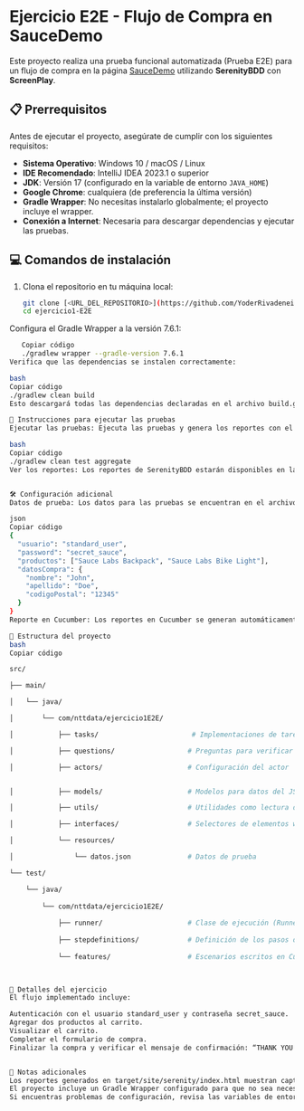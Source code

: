 # Ejercicio E2E - Flujo de Compra en SauceDemo

Este proyecto realiza una prueba funcional automatizada (Prueba E2E) para un flujo de compra en la página [SauceDemo](https://www.saucedemo.com/) utilizando **SerenityBDD** con **ScreenPlay**.

## 📋 Prerrequisitos

Antes de ejecutar el proyecto, asegúrate de cumplir con los siguientes requisitos:

- **Sistema Operativo**: Windows 10 / macOS / Linux
- **IDE Recomendado**: IntelliJ IDEA 2023.1 o superior
- **JDK**: Versión 17 (configurado en la variable de entorno `JAVA_HOME`)
- **Google Chrome**: cualquiera (de preferencia la última versión)
- **Gradle Wrapper**: No necesitas instalarlo globalmente; el proyecto incluye el wrapper.
- **Conexión a Internet**: Necesaria para descargar dependencias y ejecutar las pruebas.

## 💻 Comandos de instalación

1. Clona el repositorio en tu máquina local:
   ```bash
   git clone [<URL_DEL_REPOSITORIO>](https://github.com/YoderRivadeneira/ejercicio1E2E)
   cd ejercicio1-E2E
Configura el Gradle Wrapper a la versión 7.6.1:

```bash
   Copiar código
   ./gradlew wrapper --gradle-version 7.6.1
Verifica que las dependencias se instalen correctamente:

bash
Copiar código
./gradlew clean build
Esto descargará todas las dependencias declaradas en el archivo build.gradle.

🚀 Instrucciones para ejecutar las pruebas
Ejecutar las pruebas: Ejecuta las pruebas y genera los reportes con el siguiente comando:

bash
Copiar código
./gradlew clean test aggregate
Ver los reportes: Los reportes de SerenityBDD estarán disponibles en la siguiente ruta:


🛠 Configuración adicional
Datos de prueba: Los datos para las pruebas se encuentran en el archivo src/main/resources/datos.json. Asegúrate de que este archivo contenga las credenciales y datos requeridos:

json
Copiar código
{
  "usuario": "standard_user",
  "password": "secret_sauce",
  "productos": ["Sauce Labs Backpack", "Sauce Labs Bike Light"],
  "datosCompra": {
    "nombre": "John",
    "apellido": "Doe",
    "codigoPostal": "12345"
  }
}
Reporte en Cucumber: Los reportes en Cucumber se generan automáticamente y reflejan los escenarios definidos en el archivo src/test/java/com/nttdata/ejercicio1E2E/features/compra.feature.

📂 Estructura del proyecto
bash
Copiar código

src/

├── main/

│   └── java/

│       └── com/nttdata/ejercicio1E2E/

│           ├── tasks/                       # Implementaciones de tareas en ScreenPlay

│           ├── questions/                  # Preguntas para verificar estados

│           ├── actors/                     # Configuración del actor


│           ├── models/                     # Modelos para datos del JSON

│           ├── utils/                      # Utilidades como lectura de JSON y WebDriver

│           ├── interfaces/                 # Selectores de elementos web

│           └── resources/

│               └── datos.json              # Datos de prueba

└── test/

    └── java/
    
        └── com/nttdata/ejercicio1E2E/
        
            ├── runner/                     # Clase de ejecución (Runner)
            
            ├── stepdefinitions/            # Definición de los pasos de los escenarios
            
            └── features/                   # Escenarios escritos en Cucumber


            
📝 Detalles del ejercicio
El flujo implementado incluye:

Autenticación con el usuario standard_user y contraseña secret_sauce.
Agregar dos productos al carrito.
Visualizar el carrito.
Completar el formulario de compra.
Finalizar la compra y verificar el mensaje de confirmación: “THANK YOU FOR YOUR ORDER”.


📑 Notas adicionales
Los reportes generados en target/site/serenity/index.html muestran capturas de pantalla de cada paso ejecutado.
El proyecto incluye un Gradle Wrapper configurado para que no sea necesario instalar Gradle globalmente.
Si encuentras problemas de configuración, revisa las variables de entorno y las versiones mencionadas en los prerrequisitos.
